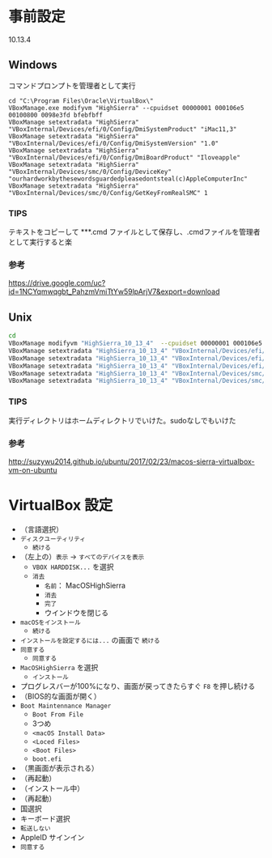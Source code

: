 # 事前設定
10.13.4

## Windows
コマンドプロンプトを管理者として実行
```
cd "C:\Program Files\Oracle\VirtualBox\"
VBoxManage.exe modifyvm "HighSierra" --cpuidset 00000001 000106e5 00100800 0098e3fd bfebfbff
VBoxManage setextradata "HighSierra" "VBoxInternal/Devices/efi/0/Config/DmiSystemProduct" "iMac11,3"
VBoxManage setextradata "HighSierra" "VBoxInternal/Devices/efi/0/Config/DmiSystemVersion" "1.0"
VBoxManage setextradata "HighSierra" "VBoxInternal/Devices/efi/0/Config/DmiBoardProduct" "Iloveapple"
VBoxManage setextradata "HighSierra" "VBoxInternal/Devices/smc/0/Config/DeviceKey" "ourhardworkbythesewordsguardedpleasedontsteal(c)AppleComputerInc"
VBoxManage setextradata "HighSierra" "VBoxInternal/Devices/smc/0/Config/GetKeyFromRealSMC" 1
```

### TIPS
テキストをコピーして ***.cmd ファイルとして保存し、.cmdファイルを管理者として実行すると楽

### 参考
https://drive.google.com/uc?id=1NCYqmwqgbt_PahzmVmiTtYw59lpArjV7&export=download


## Unix

```bash
cd
VBoxManage modifyvm "HighSierra_10_13_4"  --cpuidset 00000001 000106e5 00100800 0098e3fd bfebfbff
VBoxManage setextradata "HighSierra_10_13_4" "VBoxInternal/Devices/efi/0/Config/DmiSystemProduct" "iMac11,3"
VBoxManage setextradata "HighSierra_10_13_4" "VBoxInternal/Devices/efi/0/Config/DmiSystemVersion" "1.0"
VBoxManage setextradata "HighSierra_10_13_4" "VBoxInternal/Devices/efi/0/Config/DmiBoardProduct" "Iloveapple"
VBoxManage setextradata "HighSierra_10_13_4" "VBoxInternal/Devices/smc/0/Config/DeviceKey" "ourhardworkbythesewordsguardedpleasedontsteal(c)AppleComputerInc"
VBoxManage setextradata "HighSierra_10_13_4" "VBoxInternal/Devices/smc/0/Config/GetKeyFromRealSMC" 1
```

### TIPS
実行ディレクトリはホームディレクトリでいけた。sudoなしでもいけた

### 参考
http://suzywu2014.github.io/ubuntu/2017/02/23/macos-sierra-virtualbox-vm-on-ubuntu

# VirtualBox 設定

* （言語選択）
* `ディスクユーティリティ`
  * `続ける`
* （左上の）`表示` -> `すべてのデバイスを表示`
  * `VBOX HARDDISK...` を選択
  * `消去`
    * `名前`： MacOSHighSierra
    * `消去`
    * `完了`
    * ウインドウを閉じる
* `macOSをインストール`
  * `続ける`
* `インストールを設定するには...` の画面で `続ける`
* `同意する`
  * `同意する`
* `MacOSHighSierra` を選択
  * `インストール`
* プログレスバーが100%になり、画面が戻ってきたらすぐ `F8` を押し続ける
* （BIOS的な画面が開く）
* `Boot Maintennance Manager`
  * `Boot From File`
  * 3つめ
  * `<macOS Install Data>`
  * `<Loced Files>`
  * `<Boot Files>`
  * `boot.efi`
* （黒画面が表示される）
* （再起動）
* （インストール中）
* （再起動）
* 国選択
* キーボード選択
* `転送しない`
* AppleID サインイン
* `同意する`
